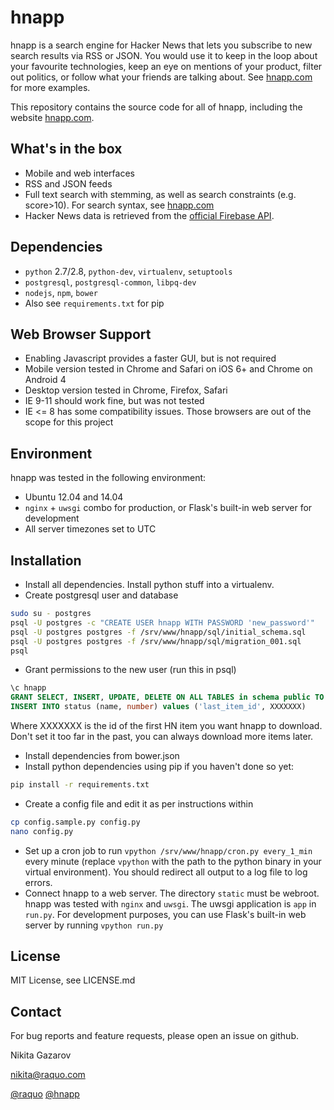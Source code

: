 hnapp
=====

hnapp is a search engine for Hacker News that lets you subscribe to new search results via RSS or JSON. You would use it to keep in the loop about your favourite technologies, keep an eye on mentions of your product, filter out politics, or follow what your friends are talking about. See [hnapp.com](http://hnapp.com) for more examples.

This repository contains the source code for all of hnapp, including the website [hnapp.com](http://hnapp.com).


What's in the box
-----------------

- Mobile and web interfaces
- RSS and JSON feeds
- Full text search with stemming, as well as search constraints (e.g. score>10). For search syntax, see [hnapp.com](http://hnapp.com)
- Hacker News data is retrieved from the [official Firebase API](https://github.com/HackerNews/API).


Dependencies
------------

- ```python``` 2.7/2.8, ```python-dev```, ```virtualenv```, ```setuptools```
- ```postgresql```, ```postgresql-common```, ```libpq-dev```
- ```nodejs```, ```npm```, ```bower```
- Also see ```requirements.txt``` for pip


Web Browser Support
-------------------

- Enabling Javascript provides a faster GUI, but is not required
- Mobile version tested in Chrome and Safari on iOS 6+ and Chrome on Android 4
- Desktop version tested in Chrome, Firefox, Safari
- IE 9-11 should work fine, but was not tested
- IE <= 8 has some compatibility issues. Those browsers are out of the scope for this project


Environment
-----------

hnapp was tested in the following environment:
- Ubuntu 12.04 and 14.04
- ```nginx``` + ```uwsgi``` combo for production, or Flask's built-in web server for development
- All server timezones set to UTC


Installation
------------

- Install all dependencies. Install python stuff into a virtualenv.
- Create postgresql user and database
```bash
sudo su - postgres
psql -U postgres -c "CREATE USER hnapp WITH PASSWORD 'new_password'"
psql -U postgres postgres -f /srv/www/hnapp/sql/initial_schema.sql
psql -U postgres postgres -f /srv/www/hnapp/sql/migration_001.sql
psql
```
- Grant permissions to the new user (run this in psql)
```sql
\c hnapp
GRANT SELECT, INSERT, UPDATE, DELETE ON ALL TABLES in schema public TO hnapp
INSERT INTO status (name, number) values ('last_item_id', XXXXXXX)
```
Where XXXXXXX is the id of the first HN item you want hnapp to download. Don't set it too far in the past, you can always download more items later.
- Install dependencies from bower.json
- Install python dependencies using pip if you haven't done so yet:
```bash
pip install -r requirements.txt
```
- Create a config file and edit it as per instructions within
```bash
cp config.sample.py config.py
nano config.py
```
- Set up a cron job to run ```vpython /srv/www/hnapp/cron.py every_1_min``` every minute (replace ```vpython``` with the path to the python binary in your virtual environment). You should redirect all output to a log file to log errors.
- Connect hnapp to a web server. The directory ```static``` must be webroot. hnapp was tested with ```nginx``` and ```uwsgi```. The uwsgi application is ```app``` in ```run.py```. For development purposes, you can use Flask's built-in web server by running ```vpython run.py```


License
--------------------------------

MIT License, see LICENSE.md


Contact
-------

For bug reports and feature requests, please open an issue on github.

Nikita Gazarov

[nikita@raquo.com](mailto:nikita@raquo.com)

[@raquo](http://twitter.com/raquo) [@hnapp](http://twitter.com/hnapp)

